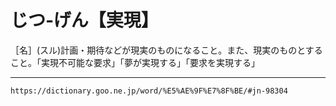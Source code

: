 # じつ‐げん【実現】

［名］(スル)計画・期待などが現実のものになること。また、現実のものとすること。「実現不可能な要求」「夢が実現する」「要求を実現する」

---
`https://dictionary.goo.ne.jp/word/%E5%AE%9F%E7%8F%BE/#jn-98304`